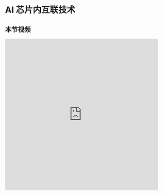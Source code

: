 <!--Copyright © ZOMI 适用于[License](https://github.com/Infrasys-AI/AIInfra)版权许可-->

# AI 芯片内互联技术


## 本节视频

<html>
<iframe src="https://player.bilibili.com/player.html?aid=1955752403&bvid=BV1jy411z7tg&cid=1600636920&page=1&as_wide=1&high_quality=1&danmaku=0&autoplay=0" width="100%" height="500" scrolling="no" border="0" frameborder="no" framespacing="0" allowfullscreen="true"></iframe>
</html>